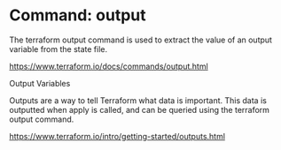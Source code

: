 # Command: output 
The terraform output command is used to extract the value of an output variable from the state file.

https://www.terraform.io/docs/commands/output.html

Output Variables 

Outputs are a way to tell Terraform what data is important. This data is outputted when apply is called, and can be queried using the terraform output command.

https://www.terraform.io/intro/getting-started/outputs.html
